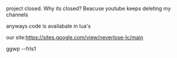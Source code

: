 project closed.
Why its closed?
Beacuse youtube keeps deleting my channels

anyways code is availabale in lua's

our site:https://sites.google.com/view/neverlose-lc/main

ggwp --frls1

